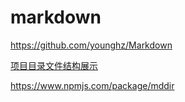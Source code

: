 # markdown

https://github.com/younghz/Markdown

[项目目录文件结构展示](https://blog.csdn.net/luyu13141314/article/details/83149198)

https://www.npmjs.com/package/mddir